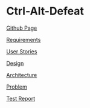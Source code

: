 # Ctrl-Alt-Defeat
<a href="https://benjweber.github.io/Ctrl-Alt-Defeat">Github Page</a>

<a href="https://benjweber.github.io/Ctrl-Alt-Defeat/requirements.html">Requirements</a>

<a href="https://benjweber.github.io/Ctrl-Alt-Defeat/userstories.html">User Stories</a>

<a href="https://benjweber.github.io/Ctrl-Alt-Defeat/design.html">Design</a>

<a href="https://benjweber.github.io/Ctrl-Alt-Defeat/architecture.html">Architecture</a>

<a href="https://benjweber.github.io/Ctrl-Alt-Defeat/problem.html">Problem</a>

<a href="https://benjweber.github.io/Ctrl-Alt-Defeat/testreport.html">Test Report</a>


